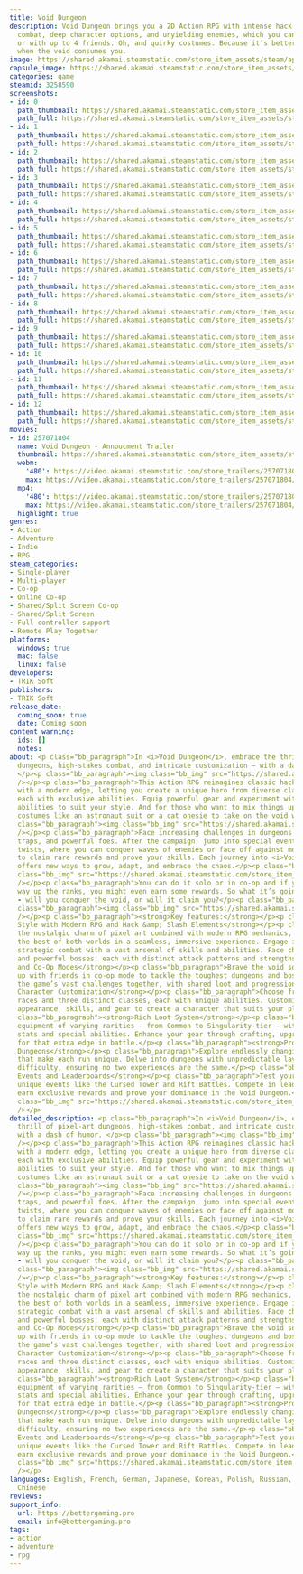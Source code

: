 ```yaml
---
title: Void Dungeon
description: Void Dungeon brings you a 2D Action RPG with intense hack &amp; slash
  combat, deep character options, and unyielding enemies, which you can face solo
  or with up to 4 friends. Oh, and quirky costumes. Because it’s better to look good
  when the void consumes you.
image: https://shared.akamai.steamstatic.com/store_item_assets/steam/apps/3258590/header.jpg?t=1732207772
capsule_image: https://shared.akamai.steamstatic.com/store_item_assets/steam/apps/3258590/55ac4d4d942e347eafdb7b1ef992ea86a121fab0/capsule_231x87.jpg?t=1732207772
categories: game
steamid: 3258590
screenshots:
- id: 0
  path_thumbnail: https://shared.akamai.steamstatic.com/store_item_assets/steam/apps/3258590/ss_c40102d2e1ccec8aed2ade666a5ff9bbd18aec94.600x338.jpg?t=1732207772
  path_full: https://shared.akamai.steamstatic.com/store_item_assets/steam/apps/3258590/ss_c40102d2e1ccec8aed2ade666a5ff9bbd18aec94.1920x1080.jpg?t=1732207772
- id: 1
  path_thumbnail: https://shared.akamai.steamstatic.com/store_item_assets/steam/apps/3258590/ss_d81117f83c56e86689d57412650168f6ff981919.600x338.jpg?t=1732207772
  path_full: https://shared.akamai.steamstatic.com/store_item_assets/steam/apps/3258590/ss_d81117f83c56e86689d57412650168f6ff981919.1920x1080.jpg?t=1732207772
- id: 2
  path_thumbnail: https://shared.akamai.steamstatic.com/store_item_assets/steam/apps/3258590/ss_b6b8ca3e60a5a17463a9a543fc746ecadc6affac.600x338.jpg?t=1732207772
  path_full: https://shared.akamai.steamstatic.com/store_item_assets/steam/apps/3258590/ss_b6b8ca3e60a5a17463a9a543fc746ecadc6affac.1920x1080.jpg?t=1732207772
- id: 3
  path_thumbnail: https://shared.akamai.steamstatic.com/store_item_assets/steam/apps/3258590/ss_16576a03ce5171da9f99a5532243edd29ce2ae6d.600x338.jpg?t=1732207772
  path_full: https://shared.akamai.steamstatic.com/store_item_assets/steam/apps/3258590/ss_16576a03ce5171da9f99a5532243edd29ce2ae6d.1920x1080.jpg?t=1732207772
- id: 4
  path_thumbnail: https://shared.akamai.steamstatic.com/store_item_assets/steam/apps/3258590/ss_4cbba4cd7c664246a1e187d80a1795e859434a7d.600x338.jpg?t=1732207772
  path_full: https://shared.akamai.steamstatic.com/store_item_assets/steam/apps/3258590/ss_4cbba4cd7c664246a1e187d80a1795e859434a7d.1920x1080.jpg?t=1732207772
- id: 5
  path_thumbnail: https://shared.akamai.steamstatic.com/store_item_assets/steam/apps/3258590/ss_2591a054d410c4e30fc1005e55aee6a90c7455fc.600x338.jpg?t=1732207772
  path_full: https://shared.akamai.steamstatic.com/store_item_assets/steam/apps/3258590/ss_2591a054d410c4e30fc1005e55aee6a90c7455fc.1920x1080.jpg?t=1732207772
- id: 6
  path_thumbnail: https://shared.akamai.steamstatic.com/store_item_assets/steam/apps/3258590/ss_9a1c88e7a786d5d7003f57ee282ee0ffbf0f0b42.600x338.jpg?t=1732207772
  path_full: https://shared.akamai.steamstatic.com/store_item_assets/steam/apps/3258590/ss_9a1c88e7a786d5d7003f57ee282ee0ffbf0f0b42.1920x1080.jpg?t=1732207772
- id: 7
  path_thumbnail: https://shared.akamai.steamstatic.com/store_item_assets/steam/apps/3258590/ss_6d59c02f2489ebb7dbf089065976e2a6315a9be1.600x338.jpg?t=1732207772
  path_full: https://shared.akamai.steamstatic.com/store_item_assets/steam/apps/3258590/ss_6d59c02f2489ebb7dbf089065976e2a6315a9be1.1920x1080.jpg?t=1732207772
- id: 8
  path_thumbnail: https://shared.akamai.steamstatic.com/store_item_assets/steam/apps/3258590/ss_a1ccf835161d0daa8f15fa8ebb7629a4d28d4574.600x338.jpg?t=1732207772
  path_full: https://shared.akamai.steamstatic.com/store_item_assets/steam/apps/3258590/ss_a1ccf835161d0daa8f15fa8ebb7629a4d28d4574.1920x1080.jpg?t=1732207772
- id: 9
  path_thumbnail: https://shared.akamai.steamstatic.com/store_item_assets/steam/apps/3258590/ss_c920318d1ad06b7946e297c95d526dd9f65c1303.600x338.jpg?t=1732207772
  path_full: https://shared.akamai.steamstatic.com/store_item_assets/steam/apps/3258590/ss_c920318d1ad06b7946e297c95d526dd9f65c1303.1920x1080.jpg?t=1732207772
- id: 10
  path_thumbnail: https://shared.akamai.steamstatic.com/store_item_assets/steam/apps/3258590/ss_795394348126d636bbfe683490b980dae673c85e.600x338.jpg?t=1732207772
  path_full: https://shared.akamai.steamstatic.com/store_item_assets/steam/apps/3258590/ss_795394348126d636bbfe683490b980dae673c85e.1920x1080.jpg?t=1732207772
- id: 11
  path_thumbnail: https://shared.akamai.steamstatic.com/store_item_assets/steam/apps/3258590/ss_b3800900d59023cf1fb23a6077252924597ff402.600x338.jpg?t=1732207772
  path_full: https://shared.akamai.steamstatic.com/store_item_assets/steam/apps/3258590/ss_b3800900d59023cf1fb23a6077252924597ff402.1920x1080.jpg?t=1732207772
- id: 12
  path_thumbnail: https://shared.akamai.steamstatic.com/store_item_assets/steam/apps/3258590/ss_84e1d6eae64d46694f92c839dd2e6ae8c06093b2.600x338.jpg?t=1732207772
  path_full: https://shared.akamai.steamstatic.com/store_item_assets/steam/apps/3258590/ss_84e1d6eae64d46694f92c839dd2e6ae8c06093b2.1920x1080.jpg?t=1732207772
movies:
- id: 257071804
  name: Void Dungeon - Annoucment Trailer
  thumbnail: https://shared.akamai.steamstatic.com/store_item_assets/steam/apps/257071804/da4e34092848f912f359e431ca52c1552cd6340f/movie_600x337.jpg?t=1732207765
  webm:
    '480': https://video.akamai.steamstatic.com/store_trailers/257071804/movie480_vp9.webm?t=1732207765
    max: https://video.akamai.steamstatic.com/store_trailers/257071804/movie_max_vp9.webm?t=1732207765
  mp4:
    '480': https://video.akamai.steamstatic.com/store_trailers/257071804/movie480.mp4?t=1732207765
    max: https://video.akamai.steamstatic.com/store_trailers/257071804/movie_max.mp4?t=1732207765
  highlight: true
genres:
- Action
- Adventure
- Indie
- RPG
steam_categories:
- Single-player
- Multi-player
- Co-op
- Online Co-op
- Shared/Split Screen Co-op
- Shared/Split Screen
- Full controller support
- Remote Play Together
platforms:
  windows: true
  mac: false
  linux: false
developers:
- TRIK Soft
publishers:
- TRIK Soft
release_date:
  coming_soon: true
  date: Coming soon
content_warning:
  ids: []
  notes:
about: <p class="bb_paragraph">In <i>Void Dungeon</i>, embrace the thrill of pixel-art
  dungeons, high-stakes combat, and intricate customization – with a dash of humor.
  </p><p class="bb_paragraph"><img class="bb_img" src="https://shared.akamai.steamstatic.com/store_item_assets/steam/apps/3258590/extras/Choose_Steam.gif?t=1732207772"
  /></p><p class="bb_paragraph">This Action RPG reimagines classic hack &amp; slash
  with a modern edge, letting you create a unique hero from diverse classes and races,
  each with exclusive abilities. Equip powerful gear and experiment with countless
  abilities to suit your style. And for those who want to mix things up, explore fun
  costumes like an astronaut suit or a cat onesie to take on the void with a smile.</p><p
  class="bb_paragraph"><img class="bb_img" src="https://shared.akamai.steamstatic.com/store_item_assets/steam/apps/3258590/extras/RPG_Steam-ezgif.com-crop.gif?t=1732207772"
  /></p><p class="bb_paragraph">Face increasing challenges in dungeons full of secrets,
  traps, and powerful foes. After the campaign, jump into special events with new
  twists, where you can conquer waves of enemies or face off against monstrous bosses
  to claim rare rewards and prove your skills. Each journey into <i>Void Dungeon</i>
  offers new ways to grow, adapt, and embrace the chaos.</p><p class="bb_paragraph"><img
  class="bb_img" src="https://shared.akamai.steamstatic.com/store_item_assets/steam/apps/3258590/extras/Characters_Steam.gif?t=1732207772"
  /></p><p class="bb_paragraph">You can do it solo or in co-op and if you fight your
  way up the ranks, you might even earn some rewards. So what it’s going to be like
  - will you conquer the void, or will it claim you?</p><p class="bb_paragraph"></p><p
  class="bb_paragraph"><img class="bb_img" src="https://shared.akamai.steamstatic.com/store_item_assets/steam/apps/3258590/extras/Coop_Steam-ezgif.com-crop.gif?t=1732207772"
  /></p><p class="bb_paragraph"><strong>Key features:</strong></p><p class="bb_paragraph"><strong>Pixel-Art
  Style with Modern RPG and Hack &amp; Slash Elements</strong></p><p class="bb_paragraph">Enjoy
  the nostalgic charm of pixel art combined with modern RPG mechanics, bringing you
  the best of both worlds in a seamless, immersive experience. Engage in fast-paced,
  strategic combat with a vast arsenal of skills and abilities. Face challenging enemies
  and powerful bosses, each with distinct attack patterns and strengths.</p><p class="bb_paragraph"><strong>Single-Player
  and Co-Op Modes</strong></p><p class="bb_paragraph">Brave the void solo or team
  up with friends in co-op mode to tackle the toughest dungeons and bosses. Experience
  the game’s vast challenges together, with shared loot and progression.</p><p class="bb_paragraph"><strong>Deep
  Character Customization</strong></p><p class="bb_paragraph">Choose from multiple
  races and three distinct classes, each with unique abilities. Customize your hero’s
  appearance, skills, and gear to create a character that suits your playstyle perfectly.</p><p
  class="bb_paragraph"><strong>Rich Loot System</strong></p><p class="bb_paragraph">Discover
  equipment of varying rarities – from Common to Singularity-tier – with randomized
  stats and special abilities. Enhance your gear through crafting, upgrades, and enchanting
  for that extra edge in battle.</p><p class="bb_paragraph"><strong>Procedurally Generated
  Dungeons</strong></p><p class="bb_paragraph">Explore endlessly changing environments
  that make each run unique. Delve into dungeons with unpredictable layouts and increasing
  difficulty, ensuring no two experiences are the same.</p><p class="bb_paragraph"><strong>Challenging
  Events and Leaderboards</strong></p><p class="bb_paragraph">Test your skills in
  unique events like the Cursed Tower and Rift Battles. Compete in leaderboards to
  earn exclusive rewards and prove your dominance in the Void Dungeon.</p><p class="bb_paragraph"><img
  class="bb_img" src="https://shared.akamai.steamstatic.com/store_item_assets/steam/apps/3258590/extras/bags.png?t=1732207772"
  /></p>
detailed_description: <p class="bb_paragraph">In <i>Void Dungeon</i>, embrace the
  thrill of pixel-art dungeons, high-stakes combat, and intricate customization –
  with a dash of humor. </p><p class="bb_paragraph"><img class="bb_img" src="https://shared.akamai.steamstatic.com/store_item_assets/steam/apps/3258590/extras/Choose_Steam.gif?t=1732207772"
  /></p><p class="bb_paragraph">This Action RPG reimagines classic hack &amp; slash
  with a modern edge, letting you create a unique hero from diverse classes and races,
  each with exclusive abilities. Equip powerful gear and experiment with countless
  abilities to suit your style. And for those who want to mix things up, explore fun
  costumes like an astronaut suit or a cat onesie to take on the void with a smile.</p><p
  class="bb_paragraph"><img class="bb_img" src="https://shared.akamai.steamstatic.com/store_item_assets/steam/apps/3258590/extras/RPG_Steam-ezgif.com-crop.gif?t=1732207772"
  /></p><p class="bb_paragraph">Face increasing challenges in dungeons full of secrets,
  traps, and powerful foes. After the campaign, jump into special events with new
  twists, where you can conquer waves of enemies or face off against monstrous bosses
  to claim rare rewards and prove your skills. Each journey into <i>Void Dungeon</i>
  offers new ways to grow, adapt, and embrace the chaos.</p><p class="bb_paragraph"><img
  class="bb_img" src="https://shared.akamai.steamstatic.com/store_item_assets/steam/apps/3258590/extras/Characters_Steam.gif?t=1732207772"
  /></p><p class="bb_paragraph">You can do it solo or in co-op and if you fight your
  way up the ranks, you might even earn some rewards. So what it’s going to be like
  - will you conquer the void, or will it claim you?</p><p class="bb_paragraph"></p><p
  class="bb_paragraph"><img class="bb_img" src="https://shared.akamai.steamstatic.com/store_item_assets/steam/apps/3258590/extras/Coop_Steam-ezgif.com-crop.gif?t=1732207772"
  /></p><p class="bb_paragraph"><strong>Key features:</strong></p><p class="bb_paragraph"><strong>Pixel-Art
  Style with Modern RPG and Hack &amp; Slash Elements</strong></p><p class="bb_paragraph">Enjoy
  the nostalgic charm of pixel art combined with modern RPG mechanics, bringing you
  the best of both worlds in a seamless, immersive experience. Engage in fast-paced,
  strategic combat with a vast arsenal of skills and abilities. Face challenging enemies
  and powerful bosses, each with distinct attack patterns and strengths.</p><p class="bb_paragraph"><strong>Single-Player
  and Co-Op Modes</strong></p><p class="bb_paragraph">Brave the void solo or team
  up with friends in co-op mode to tackle the toughest dungeons and bosses. Experience
  the game’s vast challenges together, with shared loot and progression.</p><p class="bb_paragraph"><strong>Deep
  Character Customization</strong></p><p class="bb_paragraph">Choose from multiple
  races and three distinct classes, each with unique abilities. Customize your hero’s
  appearance, skills, and gear to create a character that suits your playstyle perfectly.</p><p
  class="bb_paragraph"><strong>Rich Loot System</strong></p><p class="bb_paragraph">Discover
  equipment of varying rarities – from Common to Singularity-tier – with randomized
  stats and special abilities. Enhance your gear through crafting, upgrades, and enchanting
  for that extra edge in battle.</p><p class="bb_paragraph"><strong>Procedurally Generated
  Dungeons</strong></p><p class="bb_paragraph">Explore endlessly changing environments
  that make each run unique. Delve into dungeons with unpredictable layouts and increasing
  difficulty, ensuring no two experiences are the same.</p><p class="bb_paragraph"><strong>Challenging
  Events and Leaderboards</strong></p><p class="bb_paragraph">Test your skills in
  unique events like the Cursed Tower and Rift Battles. Compete in leaderboards to
  earn exclusive rewards and prove your dominance in the Void Dungeon.</p><p class="bb_paragraph"><img
  class="bb_img" src="https://shared.akamai.steamstatic.com/store_item_assets/steam/apps/3258590/extras/bags.png?t=1732207772"
  /></p>
languages: English, French, German, Japanese, Korean, Polish, Russian, Simplified
  Chinese
reviews:
support_info:
  url: https://bettergaming.pro
  email: info@bettergaming.pro
tags:
- action
- adventure
- rpg
---
```

